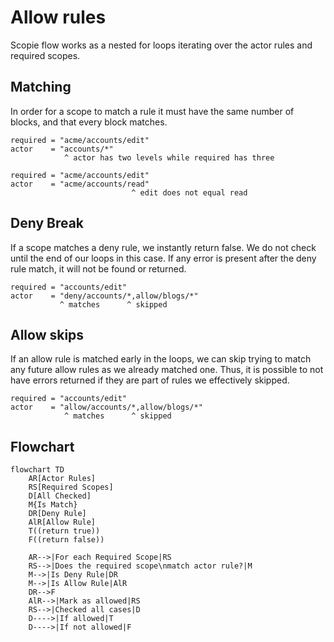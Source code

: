 # Allow rules

Scopie flow works as a nested for loops iterating over the actor rules and required scopes.

## Matching

In order for a scope to match a rule it must have the same number of blocks,
and that every block matches.

```title="Mismatched Lengths"
required = "acme/accounts/edit"
actor    = "accounts/*"
            ^ actor has two levels while required has three
```

```title="Mismatched Block"
required = "acme/accounts/edit"
actor    = "acme/accounts/read"
                           ^ edit does not equal read
```

## Deny Break

If a scope matches a deny rule, we instantly return false.
We do not check until the end of our loops in this case.
If any error is present after the deny rule match, it will not be found or returned.

```title="Deny Break"
required = "accounts/edit"
actor    = "deny/accounts/*,allow/blogs/*"
           ^ matches      ^ skipped
```

## Allow skips

If an allow rule is matched early in the loops, we can skip trying to match any future
allow rules as we already matched one.
Thus, it is possible to not have errors returned if they are part of rules we effectively skipped.

```title="Allow Skip"
required = "accounts/edit"
actor    = "allow/accounts/*,allow/blogs/*"
            ^ matches      ^ skipped
```

## Flowchart

```mermaid
flowchart TD
    AR[Actor Rules]
    RS[Required Scopes]
    D[All Checked]
    M{Is Match}
    DR[Deny Rule]
    AlR[Allow Rule]
    T((return true))
    F((return false))

    AR-->|For each Required Scope|RS
    RS-->|Does the required scope\nmatch actor rule?|M
    M-->|Is Deny Rule|DR
    M-->|Is Allow Rule|AlR
    DR-->F
    AlR-->|Mark as allowed|RS
    RS-->|Checked all cases|D
    D---->|If allowed|T
    D---->|If not allowed|F
```

